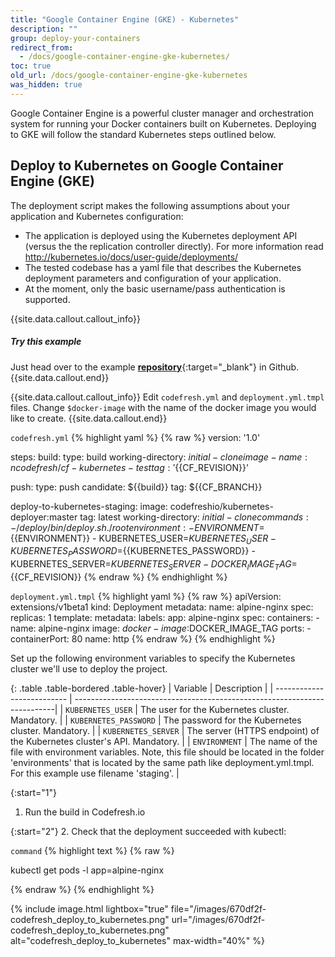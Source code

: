 ```yaml
---
title: "Google Container Engine (GKE) - Kubernetes"
description: ""
group: deploy-your-containers
redirect_from:
  - /docs/google-container-engine-gke-kubernetes/
toc: true
old_url: /docs/google-container-engine-gke-kubernetes
was_hidden: true
---
```

Google Container Engine is a powerful cluster manager and orchestration system for running your Docker containers built on Kubernetes. Deploying to GKE will follow the standard Kubernetes steps outlined below.
 
## Deploy to Kubernetes on Google Container Engine (GKE)
The deployment script makes the following assumptions about your application and Kubernetes configuration:

- The application is deployed using the Kubernetes deployment API (versus the the replication controller directly). For more information read http://kubernetes.io/docs/user-guide/deployments/
- The tested codebase has a yaml file that describes the Kubernetes deployment parameters and configuration of your application.
- At the moment, only the basic username/pass authentication is supported.

{{site.data.callout.callout_info}}
##### Try this example

Just head over to the example [__repository__](https://github.com/codefreshdemo/cf-deploy-kubernetes){:target="_blank"} in Github.
{{site.data.callout.end}}

{{site.data.callout.callout_info}}
Edit `codefresh.yml` and `deployment.yml.tmpl` files. Change `$docker-image` with the name of the docker image you would like to create.
{{site.data.callout.end}}

  `codefresh.yml`
{% highlight yaml %}
{% raw %}
version: '1.0'

steps:
  build:
    type: build
    working-directory: ${{initial-clone}}
    image-name: ncodefresh/cf-kubernetes-test
    tag: '${{CF_REVISION}}'

  push:
    type: push
    candidate: ${{build}}
    tag: ${{CF_BRANCH}}

  deploy-to-kubernetes-staging:
    image: codefreshio/kubernetes-deployer:master
    tag: latest
    working-directory: ${{initial-clone}}
    commands:
      - /deploy/bin/deploy.sh ./root
    environment:
      - ENVIRONMENT=${{ENVIRONMENT}}
      - KUBERNETES_USER=${{KUBERNETES_USER}}
      - KUBERNETES_PASSWORD=${{KUBERNETES_PASSWORD}}
      - KUBERNETES_SERVER=${{KUBERNETES_SERVER}}
      - DOCKER_IMAGE_TAG=${{CF_REVISION}}
{% endraw %}
{% endhighlight %}

  `deployment.yml.tmpl`
{% highlight yaml %}
{% raw %}
apiVersion: extensions/v1beta1
kind: Deployment
metadata:
  name: alpine-nginx
spec:
  replicas: 1
  template:
    metadata:
      labels:
        app: alpine-nginx
    spec:
      containers:
        - name: alpine-nginx
          image: $docker-image:$DOCKER_IMAGE_TAG
          ports:
            - containerPort: 80
              name: http
{% endraw %}
{% endhighlight %}

Set up the following environment variables to specify the Kubernetes cluster we'll use to deploy the project.

{: .table .table-bordered .table-hover}
| Variable                   | Description                                                              |
| -------------------------- | -------------------------------------------------------------------------|
| `KUBERNETES_USER`          | The user for the Kubernetes cluster. Mandatory.                          |
| `KUBERNETES_PASSWORD`      | The password for the Kubernetes cluster. Mandatory.                      |
| `KUBERNETES_SERVER`        | The server (HTTPS endpoint) of the Kubernetes cluster's API. Mandatory.  |
| `ENVIRONMENT`              | The name of the file with environment variables. Note, this file should be located in the folder 'environments' that is located by the same path like deployment.yml.tmpl. For this example use filename 'staging'.  |

{:start="1"}
1. Run the build in Codefresh.io

{:start="2"}
2. Check that the deployment succeeded with kubectl:

  `command`
{% highlight text %}
{% raw %}

kubectl get pods -l app=alpine-nginx

{% endraw %}
{% endhighlight %}

{% include image.html 
lightbox="true" 
file="/images/670df2f-codefresh_deploy_to_kubernetes.png" 
url="/images/670df2f-codefresh_deploy_to_kubernetes.png"
alt="codefresh_deploy_to_kubernetes"
max-width="40%" 
%}
